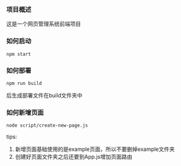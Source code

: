 ### 项目概述
这是一个网页管理系统前端项目


### 如何启动
```
npm start
```

### 如何部署
```
npm run build
```
后生成部署文件在build文件夹中


### 如何新增页面
```
node script/create-new-page.js
```
tips:
1. 新增页面基础使用的是example页面，所以不要删掉example文件夹
2. 创建好页面文件夹之后还要到App.js增加页面路由
